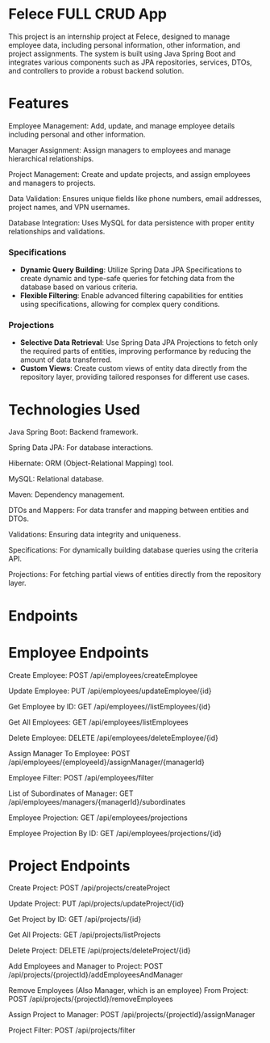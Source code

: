 ﻿# Felece FULL CRUD App

This project is an internship project at Felece, designed to manage employee data, including personal information, other information, and project assignments. The system is built using Java Spring Boot and integrates various components such as JPA repositories, services, DTOs, and controllers to provide a robust backend solution.

# Features
 Employee Management: Add, update, and manage employee details including personal and other information.
 
 Manager Assignment: Assign managers to employees and manage hierarchical relationships.
 
 Project Management: Create and update projects, and assign employees and managers to projects.
 
 Data Validation: Ensures unique fields like phone numbers, email addresses, project names, and VPN usernames.
 
 Database Integration: Uses MySQL for data persistence with proper entity relationships and validations.

 ### Specifications
- **Dynamic Query Building**: Utilize Spring Data JPA Specifications to create dynamic and type-safe queries for fetching data from the database based on various criteria.
- **Flexible Filtering**: Enable advanced filtering capabilities for entities using specifications, allowing for complex query conditions.

### Projections
- **Selective Data Retrieval**: Use Spring Data JPA Projections to fetch only the required parts of entities, improving performance by reducing the amount of data transferred.
- **Custom Views**: Create custom views of entity data directly from the repository layer, providing tailored responses for different use cases.

# Technologies Used
 Java Spring Boot: Backend framework.
 
 Spring Data JPA: For database interactions.
 
 Hibernate: ORM (Object-Relational Mapping) tool.
 
 MySQL: Relational database.
 
 Maven: Dependency management.
 
 DTOs and Mappers: For data transfer and mapping between entities and DTOs.
 
 Validations: Ensuring data integrity and uniqueness.

 Specifications: For dynamically building database queries using the criteria API.
 
 Projections: For fetching partial views of entities directly from the repository layer.


# Endpoints

# Employee Endpoints

 Create Employee: POST /api/employees/createEmployee
 
 Update Employee: PUT /api/employees/updateEmployee/{id}
 
 Get Employee by ID: GET /api/employees//listEmployees/{id}
 
 Get All Employees: GET /api/employees/listEmployees
 
 Delete Employee: DELETE /api/employees/deleteEmployee/{id}
 
 Assign Manager To Employee: POST /api/employees/{employeeId}/assignManager/{managerId}

 Employee Filter: POST /api/employees/filter

 List of Subordinates of Manager: GET /api/employees/managers/{managerId}/subordinates

 Employee Projection: GET /api/employees/projections

 Employee Projection By ID: GET /api/employees/projections/{id}

 

# Project Endpoints

 Create Project: POST /api/projects/createProject
 
 Update Project: PUT /api/projects/updateProject/{id}
 
 Get Project by ID: GET /api/projects/{id}
 
 Get All Projects: GET /api/projects/listProjects
 
 Delete Project: DELETE /api/projects/deleteProject/{id}
 
 Add Employees and Manager to Project: POST /api/projects/{projectId}/addEmployeesAndManager

 Remove Employees (Also Manager, which is an employee) From Project: POST /api/projects/{projectId}/removeEmployees
 
 Assign Project to Manager: POST /api/projects/{projectId}/assignManager

 Project Filter: POST /api/projects/filter
